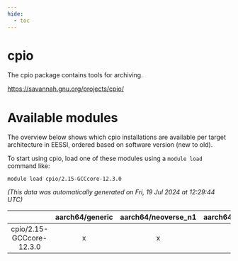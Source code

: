```yaml
---
hide:
  - toc
---
```


cpio
====


The cpio package contains tools for archiving.

https://savannah.gnu.org/projects/cpio/
# Available modules


The overview below shows which cpio installations are available per target architecture in EESSI, ordered based on software version (new to old).

To start using cpio, load one of these modules using a `module load` command like:

```shell
module load cpio/2.15-GCCcore-12.3.0
```

*(This data was automatically generated on Fri, 19 Jul 2024 at 12:29:44 UTC)*  

| |aarch64/generic|aarch64/neoverse_n1|aarch64/neoverse_v1|x86_64/generic|x86_64/amd/zen2|x86_64/amd/zen3|x86_64/intel/haswell|x86_64/intel/skylake_avx512|
| :---: | :---: | :---: | :---: | :---: | :---: | :---: | :---: | :---: |
|cpio/2.15-GCCcore-12.3.0|x|x|x|x|x|x|x|x|
